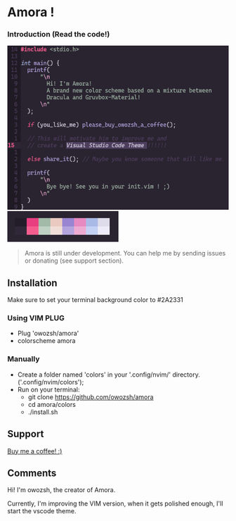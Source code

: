 # Amora !

### Introduction (Read the code!)

![Amora introduction text](amora_screenshot.png)
![Amora color palette screenshot](amora_palette.png)

> Amora is still under development. You can help me by sending issues or donating (see support section).

## Installation

Make sure to set your terminal background color to #2A2331 

### Using VIM PLUG

- Plug 'owozsh/amora'
- colorscheme amora

### Manually

- Create a folder named 'colors' in your '.config/nvim/' directory. ('.config/nvim/colors');
- Run on your terminal:
	- git clone https://github.com/owozsh/amora
	- cd amora/colors
	- ./install.sh

## Support

[Buy me a coffee! :)](https://www.buymeacoffee.com/owozsh)

## Comments

Hi! I'm owozsh, the creator of Amora.

Currently, I'm improving the VIM version, when it gets polished enough, I'll start the vscode theme.
